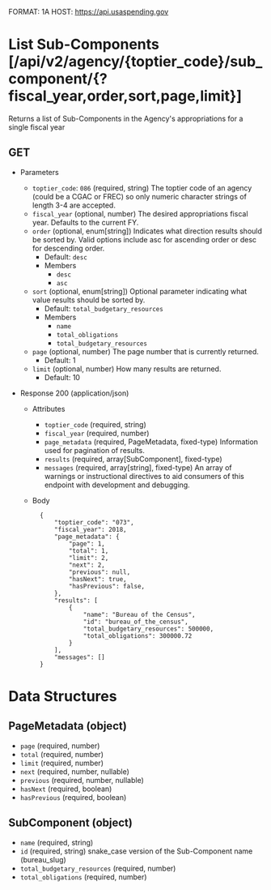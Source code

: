 FORMAT: 1A
HOST: https://api.usaspending.gov

# List Sub-Components [/api/v2/agency/{toptier_code}/sub_component/{?fiscal_year,order,sort,page,limit}]

Returns a list of Sub-Components in the Agency's appropriations for a single fiscal year

## GET

+ Parameters
    + `toptier_code`: `086` (required, string)
        The toptier code of an agency (could be a CGAC or FREC) so only numeric character strings of length 3-4 are accepted.
    + `fiscal_year` (optional, number)
        The desired appropriations fiscal year. Defaults to the current FY.
    + `order` (optional, enum[string])
        Indicates what direction results should be sorted by. Valid options include asc for ascending order or desc for descending order.
        + Default: `desc`
        + Members
            + `desc`
            + `asc`
    + `sort` (optional, enum[string])
        Optional parameter indicating what value results should be sorted by.
        + Default: `total_budgetary_resources`
        + Members
            + `name`
            + `total_obligations`
            + `total_budgetary_resources`
    + `page` (optional, number)
        The page number that is currently returned.
        + Default: 1
    + `limit` (optional, number)
        How many results are returned.
        + Default: 10

+ Response 200 (application/json)
    + Attributes
        + `toptier_code` (required, string)
        + `fiscal_year` (required, number)
        + `page_metadata` (required, PageMetadata, fixed-type)
            Information used for pagination of results.
        + `results` (required, array[SubComponent], fixed-type)
        + `messages` (required, array[string], fixed-type)
            An array of warnings or instructional directives to aid consumers of this endpoint with development and debugging.

    + Body

            {
                "toptier_code": "073",
                "fiscal_year": 2018,
                "page_metadata": {
                    "page": 1,
                    "total": 1,
                    "limit": 2,
                    "next": 2,
                    "previous": null,
                    "hasNext": true,
                    "hasPrevious": false,
                },
                "results": [
                    {
                        "name": "Bureau of the Census",
                        "id": "bureau_of_the_census",
                        "total_budgetary_resources": 500000,
                        "total_obligations": 300000.72
                    }
                ],
                "messages": []
            }

# Data Structures

## PageMetadata (object)
+ `page` (required, number)
+ `total` (required, number)
+ `limit` (required, number)
+ `next` (required, number, nullable)
+ `previous` (required, number, nullable)
+ `hasNext` (required, boolean)
+ `hasPrevious` (required, boolean)

## SubComponent (object)
+ `name` (required, string)
+ `id` (required, string) snake_case version of the Sub-Component name (bureau_slug)
+ `total_budgetary_resources` (required, number)
+ `total_obligations` (required, number)
